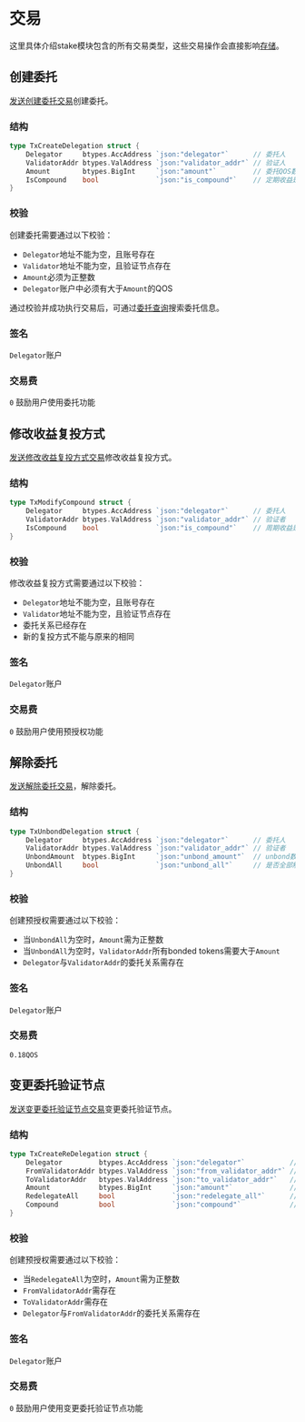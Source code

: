 # 交易

这里具体介绍stake模块包含的所有交易类型，这些交易操作会直接影响[存储](2_state.md)。

## 创建委托

[发送创建委托交易](../../command/qoscli.md#委托)创建委托。

### 结构

```go
type TxCreateDelegation struct {
	Delegator     btypes.AccAddress `json:"delegator"`      // 委托人
	ValidatorAddr btypes.ValAddress `json:"validator_addr"` // 验证人
	Amount        btypes.BigInt     `json:"amount"`         // 委托QOS数量
	IsCompound    bool              `json:"is_compound"`    // 定期收益是否复投
}
```
### 校验

创建委托需要通过以下校验：
- `Delegator`地址不能为空，且账号存在
- `Validator`地址不能为空，且验证节点存在
- `Amount`必须为正整数
- `Delegator`账户中必须有大于`Amount`的QOS

通过校验并成功执行交易后，可通过[委托查询](../../command/qoscli.md#委托查询)搜索委托信息。

### 签名

`Delegator`账户

### 交易费

`0` 鼓励用户使用委托功能

## 修改收益复投方式

[发送修改收益复投方式交易](../../command/qoscli.md#修改收益复投方式)修改收益复投方式。

### 结构

```go
type TxModifyCompound struct {
	Delegator     btypes.AccAddress `json:"delegator"`      // 委托人
	ValidatorAddr btypes.ValAddress `json:"validator_addr"` // 验证者
	IsCompound    bool              `json:"is_compound"`    // 周期收益是否复投: 收益发放周期内多次修改,仅最后一次生效
}
```

### 校验

修改收益复投方式需要通过以下校验：
- `Delegator`地址不能为空，且账号存在
- `Validator`地址不能为空，且验证节点存在
- 委托关系已经存在
- 新的复投方式不能与原来的相同

### 签名

`Delegator`账户

### 交易费

`0` 鼓励用户使用预授权功能

## 解除委托

[发送解除委托交易](../../command/qoscli.md#解除委托)，解除委托。

### 结构

```go
type TxUnbondDelegation struct {
	Delegator     btypes.AccAddress `json:"delegator"`      // 委托人
	ValidatorAddr btypes.ValAddress `json:"validator_addr"` // 验证者
	UnbondAmount  btypes.BigInt     `json:"unbond_amount"`  // unbond数量
	UnbondAll     bool              `json:"unbond_all"`     // 是否全部解绑, 为true时覆盖UnbondAmount
}
```

### 校验

创建预授权需要通过以下校验：
- 当`UnbondAll`为空时，`Amount`需为正整数
- 当`UnbondAll`为空时，`ValidatorAddr`所有bonded tokens需要大于`Amount`
- `Delegator`与`ValidatorAddr`的委托关系需存在

### 签名

`Delegator`账户

### 交易费

`0.18QOS`

## 变更委托验证节点

[发送变更委托验证节点交易](../../command/qoscli.md#变更委托验证节点)变更委托验证节点。

### 结构

```go
type TxCreateReDelegation struct {
	Delegator         btypes.AccAddress `json:"delegator"`           // 委托人
	FromValidatorAddr btypes.ValAddress `json:"from_validator_addr"` // 原委托验证人
	ToValidatorAddr   btypes.ValAddress `json:"to_validator_addr"`   // 现委托验证人
	Amount            btypes.BigInt     `json:"amount"`              // 委托数量
	RedelegateAll     bool              `json:"redelegate_all"`      // 转委托所有
	Compound          bool              `json:"compound"`            // 复投
}
```

### 校验

创建预授权需要通过以下校验：
- 当`RedelegateAll`为空时，`Amount`需为正整数
- `FromValidatorAddr`需存在
- `ToValidatorAddr`需存在
- `Delegator`与`FromValidatorAddr`的委托关系需存在

### 签名

`Delegator`账户

### 交易费

`0` 鼓励用户使用变更委托验证节点功能
